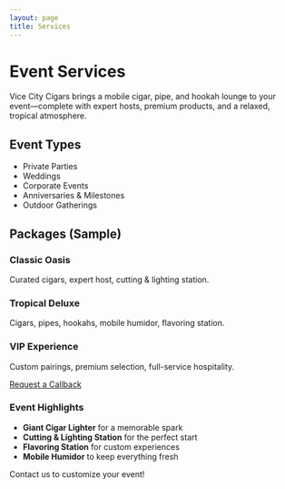 ```yaml
---
layout: page
title: Services
---
```


# Event Services

Vice City Cigars brings a mobile cigar, pipe, and hookah lounge to your event—complete with expert hosts, premium products, and a relaxed, tropical atmosphere.

## Event Types
- Private Parties
- Weddings
- Corporate Events
- Anniversaries & Milestones
- Outdoor Gatherings

## Packages (Sample)

<div class="event-cards">
	<div class="event-card">
		<h3>Classic Oasis</h3>
		<p>Curated cigars, expert host, cutting & lighting station.</p>
	</div>
	<div class="event-card">
		<h3>Tropical Deluxe</h3>
		<p>Cigars, pipes, hookahs, mobile humidor, flavoring station.</p>
	</div>
	<div class="event-card">
		<h3>VIP Experience</h3>
		<p>Custom pairings, premium selection, full-service hospitality.</p>
	</div>
	<p><a class="btn btn-secondary" href="{{ '/contact' | relative_url }}">Request a Callback</a></p>
	</div>

### Event Highlights
- **Giant Cigar Lighter** for a memorable spark
- **Cutting & Lighting Station** for the perfect start
- **Flavoring Station** for custom experiences
- **Mobile Humidor** to keep everything fresh

Contact us to customize your event!
